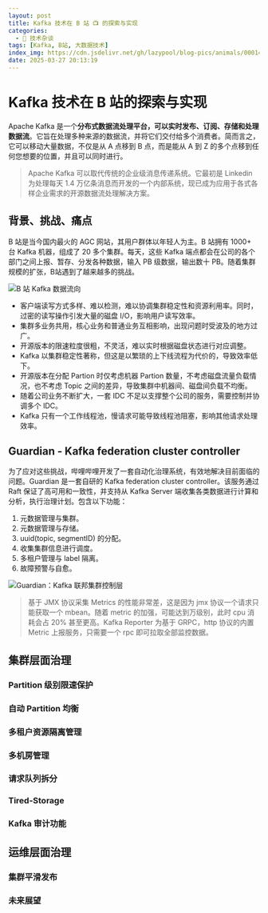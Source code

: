 ```yaml
---
layout: post
title: Kafka 技术在 B 站 📺 的探索与实现
categories:
  - 📢 技术杂谈
tags: [Kafka, B站, 大数据技术]
index_img: https://cdn.jsdelivr.net/gh/lazypool/blog-pics/animals/00014.jpg
date: 2025-03-27 20:13:19
---
```


# Kafka 技术在 B 站的探索与实现

Apache Kafka 是一个**分布式数据流处理平台，可以实时发布、订阅、存储和处理数据流**。它旨在处理多种来源的数据流，并将它们交付给多个消费者。简而言之，它可以移动大量数据，不仅是从 A 点移到 B 点，而是能从 A 到 Z 的多个点移到任何您想要的位置，并且可以同时进行。

> Apache Kafka 可以取代传统的企业级消息传递系统。它最初是 Linkedin 为处理每天 1.4 万亿条消息而开发的一个内部系统，现已成为应用于各式各样企业需求的开源数据流处理解决方案。

## 背景、挑战、痛点

B 站是当今国内最火的 AGC 网站，其用户群体以年轻人为主。B 站拥有 1000+ 台 Kafka 机器，组成了 20 多个集群。每天，这些 Kafka 端点都会在公司的各个部门之间上报、暂存、分发各种数据，输入 PB 级数据，输出数十 PB。随着集群规模的扩张，B站遇到了越来越多的挑战。

![B 站 Kafka 数据流向](kafka-stream-direction.avif)

- 客户端读写方式多样、难以检测，难以协调集群稳定性和资源利用率。同时，过密的读写操作引发大量的磁盘 I/O，影响用户读写效率。
- 集群多业务共用，核心业务和普通业务互相影响，出现问题时受波及的地方过广。
- 开源版本的限速粒度很粗，不灵活，难以实时根据磁盘状态进行对应调整。
- Kafka 以集群稳定性著称，但这是以繁琐的上下线流程为代价的，导致效率低下。
- 开源版本在分配 Partion 时仅考虑机器 Partion 数量，不考虑磁盘流量负载情况，也不考虑 Topic 之间的差异，导致集群中机器间、磁盘间负载不均衡。
- 随着公司业务不断扩大，一套 IDC 不足以支撑整个公司的服务，需要控制并协调多个 IDC。
- Kafka 只有一个工作线程池，慢请求可能导致线程池阻塞，影响其他请求处理效率。

## Guardian - Kafka federation cluster controller

为了应对这些挑战，哔哩哔哩开发了一套自动化治理系统，有效地解决目前面临的问题。Guardian 是一套自研的 Kafka federation cluster controller。该服务通过 Raft 保证了高可用和一致性，并支持从 Kafka Server 端收集各类数据进行计算和分析，执行治理计划。包含以下功能：

1. 元数据管理与集群。
2. 元数据管理与存储。
3. uuid(topic, segmentID) 的分配。
4. 收集集群信息进行调度。
5. 多租户管理与 label 隔离。
6. 故障预警与自愈。

![Guardian：Kafka 联邦集群控制层](kafka-guardian.avif)

> 基于 JMX 协议采集 Metrics 的性能非常差，这是因为 jmx 协议一个请求只能获取一个 mbean。随着 metric 的加强，可能达到万级别，此时 cpu 消耗会占 20% 甚至更高。Kafka Reporter 为基于 GRPC，http 协议的内置 Metric 上报服务，只需要一个 rpc 即可拉取全部监控数据。

## 集群层面治理

### Partition 级别限速保护

### 自动 Partition 均衡

### 多租户资源隔离管理

### 多机房管理

### 请求队列拆分

### Tired-Storage

### Kafka 审计功能

## 运维层面治理

### 集群平滑发布

### 未来展望
